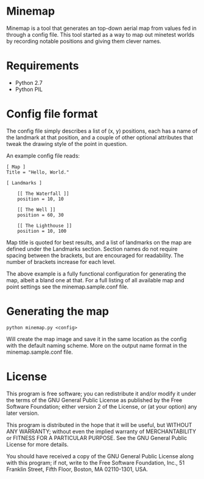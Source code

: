 # Minemap

Minemap is a tool that generates an top-down aerial map from values fed in through a config file. This tool started as a way to map out minetest worlds by recording notable positions and giving them clever names.

# Requirements

* Python 2.7
* Python PIL

# Config file format

The config file simply describes a list of (x, y) positions, each has a name of the landmark at that position, and a couple of other optional attributes that tweak the drawing style of the point in question.

An example config file reads:

    [ Map ]
    Title = "Hello, World."

    [ Landmarks ]

        [[ The Waterfall ]]
        position = 10, 10

        [[ The Well ]]
        position = 60, 30

        [[ The Lighthouse ]]
        position = 10, 100

Map title is quoted for best results, and a list of landmarks on the map are defined under the Landmarks section. Section names do not require spacing between the brackets, but are encouraged for readability. The number of brackets increase for each level.

The above example is a fully functional configuration for generating the map, albeit a bland one at that. For a full listing of all available map and point settings see the minemap.sample.conf file.

# Generating the map

    python minemap.py <config>

Will create the map image and save it in the same location as the config with the default naming scheme. More on the output name format in the minemap.sample.conf file.

# License

This program is free software; you can redistribute it and/or modify
it under the terms of the GNU General Public License as published by
the Free Software Foundation; either version 2 of the License, or
(at your option) any later version.

This program is distributed in the hope that it will be useful,
but WITHOUT ANY WARRANTY; without even the implied warranty of
MERCHANTABILITY or FITNESS FOR A PARTICULAR PURPOSE.  See the
GNU General Public License for more details.

You should have received a copy of the GNU General Public License
along with this program; if not, write to the Free Software
Foundation, Inc., 51 Franklin Street, Fifth Floor, Boston,
MA 02110-1301, USA.

